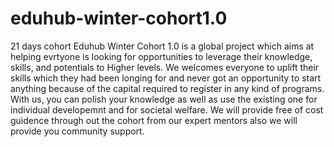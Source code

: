 # eduhub-winter-cohort1.0
21 days cohort
 Eduhub Winter Cohort 1.0 is a global project which aims at helping
 evrtyone is looking for opportunities to leverage their knowledge, skills, 
 and potentials to Higher levels. We welcomes everyone to uplift their 
 skills which they had been longing for and never got an opportunity to 
 start anything because of the capital required to register in any kind of
            programs. With us, you can polish your knowledge as well as use the
            existing one for individual developemnt and for societal welfare. We will
            provide free of cost guidence through out the cohort from our expert
            mentors also we will provide you community support.
